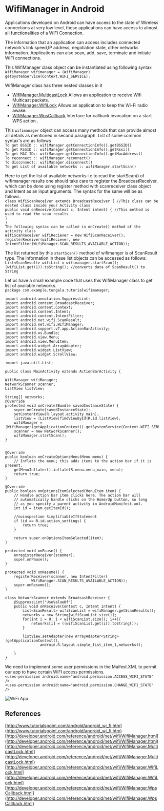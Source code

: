 # WifiManager in Android


Applications developed on Android can have access to the state of Wireless connections at very low level, these applications can have access to almost all functionalities of a WiFi Connection.

The information that an application can access includes connected network's link speed,IP address, negotiation state, other networks information. Applications can also scan, add, save, terminate and initiate WiFi connections.

This WifiManager class object can be instantiated using following syntax  
`WifiManager wifimanager = (WifiManager) getSystemService(Context.WIFI_SERVICE);`

WifiManager class has three nested classes in it  
* [WifiManager.MulticastLock](http://developer.android.com/reference/android/net/wifi/WifiManager.MulticastLock.html) Allows an application to receive Wifi Multicast packets.
* [WifiManager.WifiLock](http://developer.android.com/reference/android/net/wifi/WifiManager.WifiLock.html)  Allows an application to keep the Wi-Fi radio awake.
* [WifiManager.WpsCallback](http://developer.android.com/reference/android/net/wifi/WifiManager.WpsCallback.html) Interface for callback invocation on a start WPS action .

   
This `wifimanager` object can access many methods that can provide almost all details as mentioned in second paragraph. List of some common syntax's are as follows   
`To get BSSID :: wifiManager.getConnectionInfo().getBSSID()`   
`To get RSSID :: wifiManager.getConnectionInfo().getRssi()`   
`To get MAC ID:: wifiManager.getConnectionInfo().getMacAddress()`  
`To reconnect :: wifiManager.reconnect()`  
`To disconnect:: wifiManager.disconnect()`  
`To get List of available networks :: wifiManager.startScan()`

Here to get the list of available networks i.e to read the startScan() of wifimanager results one should take care to register the BroadcastReceiver, which can be done using register method with scanreceiver class object and Intent as an input arguments. The syntax for the same will be as follows.  
`class WifiScanReceiver extends BroadcastReceiver { //This class can be nested class inside your Activity class`  
`public void onReceive(Context c, Intent intent) { //This method is used to read the scan results`  
`}`  
`}`  
`The following syntax can be called in onCreate() method of the activity class`  
`WifiScanReceiver wifiReciever = new WifiScanReceiver();`  
`registerReceiver(wifiReciever, new IntentFilter(WifiManager.SCAN_RESULTS_AVAILABLE_ACTION));`  

The list returned by this `startScan()` method of wifimanger is of ScanResult type. The information in these list objects can be accessed as follows:  
`List<ScanResult> wifiList = wifimanager.startScan();`  
`(wifiList.get(1)).toString(); //converts data of ScanResult() to String`  

Let us have a small example code that uses this WifiManager class to get list of available networks.  
`package com.example.tungala.tutorialwifimanager;`

`import android.annotation.SuppressLint;`  
`import android.content.BroadcastReceiver;`  
`import android.content.Context;`  
`import android.content.Intent;`  
`import android.content.IntentFilter;`  
`import android.net.wifi.ScanResult;`  
`import android.net.wifi.WifiManager;`  
`import android.support.v7.app.ActionBarActivity;`  
`import android.os.Bundle;`  
`import android.view.Menu;`  
`import android.view.MenuItem;`  
`import android.widget.ArrayAdapter;`  
`import android.widget.ListView;`  
`import android.widget.ScrollView;`

`import java.util.List;`


`public class MainActivity extends ActionBarActivity {`

    WifiManager wifiManager;
    NetworkScanner scanner;
    ListView listView;

    String[] networks;
    @Override
    protected void onCreate(Bundle savedInstanceState) {
        super.onCreate(savedInstanceState);
        setContentView(R.layout.activity_main);
        listView = (ListView)findViewById(R.id.listView);
        wifiManager = (WifiManager)getApplicationContext().getSystemService(Context.WIFI_SERVICE);
        scanner = new NetworkScanner();
        wifiManager.startScan();
    }


    @Override
    public boolean onCreateOptionsMenu(Menu menu) {
        // Inflate the menu; this adds items to the action bar if it is present.
        getMenuInflater().inflate(R.menu.menu_main, menu);
        return true;
    }

    @Override
    public boolean onOptionsItemSelected(MenuItem item) {
        // Handle action bar item clicks here. The action bar will
        // automatically handle clicks on the Home/Up button, so long
        // as you specify a parent activity in AndroidManifest.xml.
        int id = item.getItemId();

        //noinspection SimplifiableIfStatement
        if (id == R.id.action_settings) {
            return true;
        }

        return super.onOptionsItemSelected(item);
    }

    protected void onPause() {
        unregisterReceiver(scanner);
        super.onPause();
    }

    protected void onResume() {
        registerReceiver(scanner, new IntentFilter(
                WifiManager.SCAN_RESULTS_AVAILABLE_ACTION));
        super.onResume();
    }

    class NetworkScanner extends BroadcastReceiver {
        @SuppressLint("UseValueOf")
        public void onReceive(Context c, Intent intent) {
            List<ScanResult> wifiScanList = wifiManager.getScanResults();
            networks = new String[wifiScanList.size()];
            for(int i = 0; i < wifiScanList.size(); i++){
                networks[i] = ((wifiScanList.get(i)).toString());
            }

            listView.setAdapter(new ArrayAdapter<String>(getApplicationContext(),
                    android.R.layout.simple_list_item_1,networks));

        }
    }


We need to implement some user permissions in the Maifest.XML to permit our app to have certain WIFI access permissions.  
`<uses-permission android:name="android.permission.ACCESS_WIFI_STATE" />`  
`<uses-permission android:name="android.permission.CHANGE_WIFI_STATE" />`  

![WiFi App](https://github.com/CourseReps/ECEN489-Spring2015/blob/master/Students/nranudeep1990/img.png)

## References
[http://www.tutorialspoint.com/android/android_wi_fi.htm](http://www.tutorialspoint.com/android/android_wi_fi.htm)  
[http://developer.android.com/reference/android/net/wifi/WifiManager.html](http://developer.android.com/reference/android/net/wifi/WifiManager.html)  
[http://developer.android.com/reference/android/net/wifi/WifiManager.MulticastLock.html](http://developer.android.com/reference/android/net/wifi/WifiManager.MulticastLock.html)  
[http://developer.android.com/reference/android/net/wifi/WifiManager.WifiLock.html](http://developer.android.com/reference/android/net/wifi/WifiManager.WifiLock.html)  
[http://developer.android.com/reference/android/net/wifi/WifiManager.WpsCallback.html](http://developer.android.com/reference/android/net/wifi/WifiManager.WpsCallback.html)
